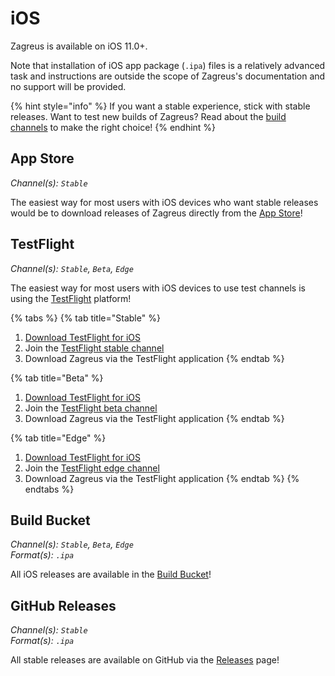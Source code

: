 # iOS

Zagreus is available on iOS 11.0+.

Note that installation of iOS app package (`.ipa`) files is a relatively advanced task and instructions are outside the scope of Zagreus's documentation and no support will be provided.

{% hint style="info" %}
If you want a stable experience, stick with stable releases. Want to test new builds of Zagreus? Read about the [build channels](../getting-started/build-channels.md) to make the right choice!
{% endhint %}

## App Store

_Channel(s): `Stable`_

The easiest way for most users with iOS devices who want stable releases would be to download releases of Zagreus directly from the [App Store](https://www.zagreus.app/appstore)!

## TestFlight

_Channel(s): `Stable`, `Beta`, `Edge`_

The easiest way for most users with iOS devices to use test channels is using the [TestFlight](https://apps.apple.com/app/testflight/id899247664) platform!

{% tabs %}
{% tab title="Stable" %}
1. [Download TestFlight for iOS](https://apps.apple.com/app/testflight/id899247664)
2. Join the [TestFlight stable channel](https://www.zagreus.app/testflight/stable)
3. Download Zagreus via the TestFlight application
{% endtab %}

{% tab title="Beta" %}
1. [Download TestFlight for iOS](https://apps.apple.com/app/testflight/id899247664)
2. Join the [TestFlight beta channel](https://www.zagreus.app/testflight/beta)
3. Download Zagreus via the TestFlight application
{% endtab %}

{% tab title="Edge" %}
1. [Download TestFlight for iOS](https://apps.apple.com/app/testflight/id899247664)
2. Join the [TestFlight edge channel](https://www.zagreus.app/testflight/edge)
3. Download Zagreus via the TestFlight application
{% endtab %}
{% endtabs %}

## Build Bucket

_Channel(s): `Stable`, `Beta`, `Edge`_\
_Format(s): `.ipa`_

All iOS releases are available in the [Build Bucket](https://builds.zagreus.app/#latest/)!

## GitHub Releases

_Channel(s): `Stable`_\
_Format(s): `.ipa`_

All stable releases are available on GitHub via the [Releases](https://github.com/YourUsername/Zagreus/releases) page!

